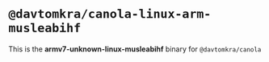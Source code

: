 # `@davtomkra/canola-linux-arm-musleabihf`

This is the **armv7-unknown-linux-musleabihf** binary for `@davtomkra/canola`

